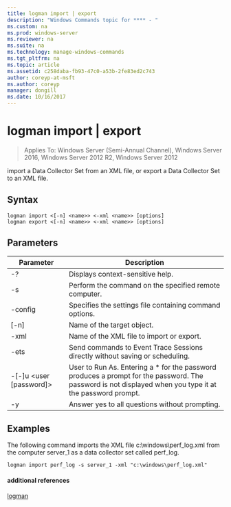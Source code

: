 ```yaml
---
title: logman import | export
description: "Windows Commands topic for **** - "
ms.custom: na
ms.prod: windows-server
ms.reviewer: na
ms.suite: na
ms.technology: manage-windows-commands
ms.tgt_pltfrm: na
ms.topic: article
ms.assetid: c258daba-fb93-47c0-a53b-2fe83ed2c743
author: coreyp-at-msft
ms.author: coreyp
manager: dongill
ms.date: 10/16/2017
---
```

# logman import | export

>Applies To: Windows Server (Semi-Annual Channel), Windows Server 2016, Windows Server 2012 R2, Windows Server 2012

import a Data Collector Set from an XML file, or export a Data Collector Set to an XML file.  

## Syntax  
```  
logman import <[-n] <name>> <-xml <name>> [options]  
logman export <[-n] <name>> <-xml <name>> [options]  
```  
## Parameters  

|        Parameter        |                                                                        Description                                                                        |
|-------------------------|-----------------------------------------------------------------------------------------------------------------------------------------------------------|
|           -?            |                                                             Displays context-sensitive help.                                                              |
|   -s <computer name>    |                                                   Perform the command on the specified remote computer.                                                   |
|     -config <value>     |                                                  Specifies the settings file containing command options.                                                  |
|       [-n] <name>       |                                                                Name of the target object.                                                                 |
|       -xml <name>       |                                                         Name of the XML file to import or export.                                                         |
|          -ets           |                                       Send commands to Event Trace Sessions directly without saving or scheduling.                                        |
| -[-]u <user [password]> | User to Run As. Entering a \* for the password produces a prompt for the password. The password is not displayed when you type it at the password prompt. |
|           -y            |                                                      Answer yes to all questions without prompting.                                                       |

## <a name="BKMK_examples"></a>Examples  
The following command imports the XML file c:\windows\perf_log.xml from the computer server_1 as a data collector set called perf_log.  
```  
logman import perf_log -s server_1 -xml "c:\windows\perf_log.xml"  
```  
#### additional references  
[logman](logman.md)  
